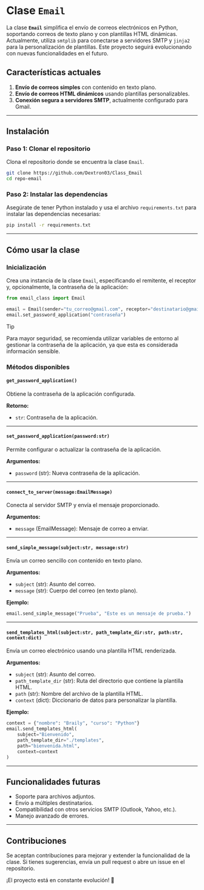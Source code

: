 # Clase `Email`

La clase **`Email`** simplifica el envío de correos electrónicos en Python, soportando correos de texto plano y con plantillas HTML dinámicas. Actualmente, utiliza `smtplib` para conectarse a servidores SMTP y `jinja2` para la personalización de plantillas. Este proyecto seguirá evolucionando con nuevas funcionalidades en el futuro.

## Características actuales
1. **Envío de correos simples** con contenido en texto plano.
2. **Envío de correos HTML dinámicos** usando plantillas personalizables.
3. **Conexión segura a servidores SMTP**, actualmente configurado para Gmail.

---

## Instalación

### Paso 1: Clonar el repositorio
Clona el repositorio donde se encuentra la clase `Email`.

```bash
git clone https://github.com/Dextron03/Class_Email
cd repo-email
```

### Paso 2: Instalar las dependencias
Asegúrate de tener Python instalado y usa el archivo `requirements.txt` para instalar las dependencias necesarias:

```bash
pip install -r requirements.txt
```
---

## Cómo usar la clase

### Inicialización
Crea una instancia de la clase `Email`, especificando el remitente, el receptor y, opcionalmente, la contraseña de la aplicación:

```python
from email_class import Email

email = Email(sender="tu_correo@gmail.com", receptor="destinatario@gmail.com")
email.set_password_application("contraseña")

```
> [!TIP]
> Para mayor seguridad, se recomienda utilizar variables de entorno al gestionar la contraseña de la aplicación, ya que esta es considerada información sensible.


### Métodos disponibles

#### `get_password_application()`
Obtiene la contraseña de la aplicación configurada.  

**Retorno:**  
- `str`: Contraseña de la aplicación.

---

#### `set_password_application(password:str)`
Permite configurar o actualizar la contraseña de la aplicación.  

**Argumentos:**  
- `password` (str): Nueva contraseña de la aplicación.
---

#### `connect_to_server(message:EmailMessage)`
Conecta al servidor SMTP y envía el mensaje proporcionado.  

**Argumentos:**  
- `message` (EmailMessage): Mensaje de correo a enviar.
---

#### `send_simple_message(subject:str, message:str)`
Envía un correo sencillo con contenido en texto plano.  

**Argumentos:**  
- `subject` (str): Asunto del correo.  
- `message` (str): Cuerpo del correo (en texto plano).

**Ejemplo:**
```python
email.send_simple_message("Prueba", "Este es un mensaje de prueba.")
```
---

#### `send_templates_html(subject:str, path_template_dir:str, path:str, context:dict)`
Envía un correo electrónico usando una plantilla HTML renderizada.  

**Argumentos:**  
- `subject` (str): Asunto del correo.  
- `path_template_dir` (str): Ruta del directorio que contiene la plantilla HTML.  
- `path` (str): Nombre del archivo de la plantilla HTML.  
- `context` (dict): Diccionario de datos para personalizar la plantilla.

**Ejemplo:**
```python
context = {"nombre": "Braily", "curso": "Python"}
email.send_templates_html(
    subject="Bienvenido",
    path_template_dir="./templates",
    path="bienvenida.html",
    context=context
)
```

---

## Funcionalidades futuras
- Soporte para archivos adjuntos.
- Envío a múltiples destinatarios.
- Compatibilidad con otros servicios SMTP (Outlook, Yahoo, etc.).
- Manejo avanzado de errores.
---

## Contribuciones
Se aceptan contribuciones para mejorar y extender la funcionalidad de la clase. Si tienes sugerencias, envía un pull request o abre un issue en el repositorio. 

¡El proyecto está en constante evolución! 🚀


